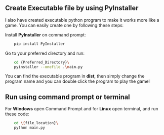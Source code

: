
## Create Executable file by using PyInstaller

I also have created executable python program to make it works more like a game.
You can easily create one by following these steps:

Install **PyInstaller** on command prompt:

```bash
    pip install PyInstaller
```

Go to your preferred directory and run:
```bash
    cd {Preferred_Directory}\
    pyinstaller --onefile .\main.py
```
You can find the executable program in **dist**, then simply change the program name and you can double click the program to play the game!

## Run using command prompt or terminal
For **Windows** open Command Prompt and for **Linux** open terminal, and run these code:
```bash
    cd \{file_location}\
    python main.py
```
    
    